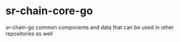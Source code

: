 # sr-chain-core-go

sr-chain-go common components and data that can be used in other repositories as well
